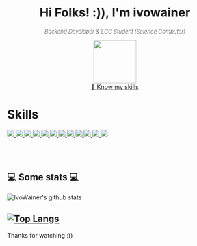 <h1 align="center">Hi Folks! :)), I'm ivowainer </h1>

<div id="header" align="center">
<p style="font-size: 13px;font-weight: 200;"><em>Backend Developer & LCC Student (Science Computer)</br>
</em></p>
  <a href="https://www.linkedin.com/in/ivan-campos-wainer-738a36209/"><img src="https://img.shields.io/badge/LinkedIn-0077B5?style=for-the-badge&logo=linkedin&logoColor=white" width="100"/></a>
</div>
<div align="center">
  <a href="https://drive.google.com/file/d/1roOGtBpcxxP0CACpKGiUVnscemB9VT8J/view?usp=drive_link" />📝 Know my skills</a>
</div>

<h1>Skills</h1>
<div>
  <a href="https://www.typescriptlang.org/docs"><img src="https://img.shields.io/badge/typescript-%23007ACC.svg?style=for-the-badge&logo=typescript&logoColor=white" /> <a/>
  <a href="https://learn.microsoft.com/en-us/dotnet/csharp/"><img src="https://img.shields.io/badge/.NET-5C2D91?style=for-the-badge&logo=.net&logoColor=white" /> <a/>
  <a href="https://nodejs.org/es/docs/"><img src="https://img.shields.io/badge/Node.js-43853D?style=for-the-badge&logo=node.js&logoColor=white" /> <a/>
  <a href="https://expressjs.com/es/"><img src="https://img.shields.io/badge/Express.js-404D59?style=for-the-badge" /> <a/>
  <a href="https://devdocs.io/c/"><img src="https://img.shields.io/badge/c-%2300599C.svg?style=for-the-badge&logo=c&logoColor=white" /> <a/>
  <a href="https://docs.python.org/3/"><img src="https://img.shields.io/badge/python-3670A0?style=for-the-badge&logo=python&logoColor=ffdd54" /> <a/>
  <a href="https://www.mongodb.com/docs/"><img src="https://img.shields.io/badge/MongoDB-4EA94B?style=for-the-badge&logo=mongodb&logoColor=white" /> <a/>
  <a href="https://learn.microsoft.com/en-us/sql/sql-server/?view=sql-server-ver16"><img src="https://img.shields.io/badge/Microsoft%20SQL%20Server-CC2927?style=for-the-badge&logo=microsoft%20sql%20server&logoColor=white" /> <a/>
  <a href="https://jwt.io/introduction"><img src="https://img.shields.io/badge/json%20web%20tokens-323330?style=for-the-badge&logo=json-web-tokens&logoColor=pink" /> <a/>
  <a href="https://nextjs.org/docs"><img src="https://img.shields.io/badge/next.js-000000?style=for-the-badge&logo=nextdotjs&logoColor=white" /> <a/>
  <a href="https://tailwindcss.com/docs/installation"><img src="https://img.shields.io/badge/Tailwind_CSS-38B2AC?style=for-the-badge&logo=tailwind-css&logoColor=white" /> <a/>
  <a href="https://git-scm.com/"><img src="https://img.shields.io/badge/git-%23F05033.svg?style=for-the-badge&logo=git&logoColor=white" /> <a/>
</div>
    
</br></br>
<h2>💻 Some stats 💻</h2>

![IvoWainer's github stats](https://github-readme-stats.vercel.app/api?username=ivowainer&show_icons=true&title_color=fff&icon_color=79ff97&text_color=9f9f9f&bg_color=151515)

[![Top Langs](https://github-readme-stats.vercel.app/api/top-langs/?username=ivowainer&layout=compact)](https://github.com/anuraghazra/github-readme-stats)
----
Thanks for watching :))

